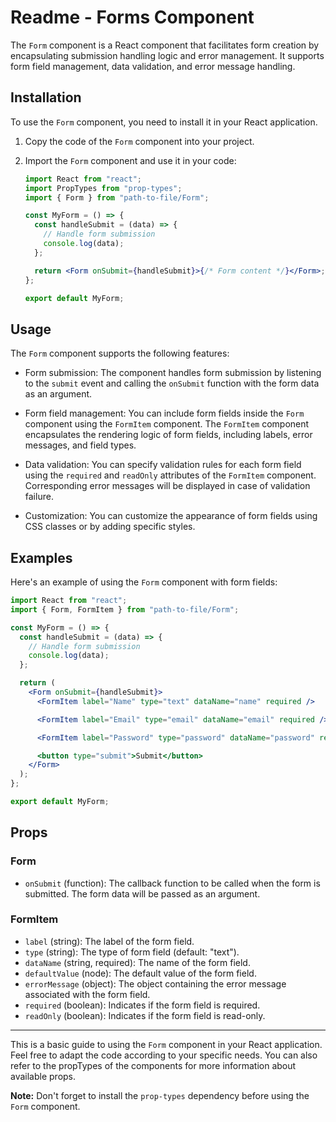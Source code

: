 # Readme - Forms Component

The `Form` component is a React component that facilitates form creation by encapsulating submission handling logic and error management. It supports form field management, data validation, and error message handling.

## Installation

To use the `Form` component, you need to install it in your React application.

1. Copy the code of the `Form` component into your project.

2. Import the `Form` component and use it in your code:

   ```jsx
   import React from "react";
   import PropTypes from "prop-types";
   import { Form } from "path-to-file/Form";

   const MyForm = () => {
     const handleSubmit = (data) => {
       // Handle form submission
       console.log(data);
     };

     return <Form onSubmit={handleSubmit}>{/* Form content */}</Form>;
   };

   export default MyForm;
   ```

## Usage

The `Form` component supports the following features:

- Form submission: The component handles form submission by listening to the `submit` event and calling the `onSubmit` function with the form data as an argument.

- Form field management: You can include form fields inside the `Form` component using the `FormItem` component. The `FormItem` component encapsulates the rendering logic of form fields, including labels, error messages, and field types.

- Data validation: You can specify validation rules for each form field using the `required` and `readOnly` attributes of the `FormItem` component. Corresponding error messages will be displayed in case of validation failure.

- Customization: You can customize the appearance of form fields using CSS classes or by adding specific styles.

## Examples

Here's an example of using the `Form` component with form fields:

```jsx
import React from "react";
import { Form, FormItem } from "path-to-file/Form";

const MyForm = () => {
  const handleSubmit = (data) => {
    // Handle form submission
    console.log(data);
  };

  return (
    <Form onSubmit={handleSubmit}>
      <FormItem label="Name" type="text" dataName="name" required />

      <FormItem label="Email" type="email" dataName="email" required />

      <FormItem label="Password" type="password" dataName="password" required />

      <button type="submit">Submit</button>
    </Form>
  );
};

export default MyForm;
```

## Props

### Form

- `onSubmit` (function): The callback function to be called when the form is submitted. The form data will be passed as an argument.

### FormItem

- `label` (string): The label of the form field.
- `type` (string): The type of form field (default: "text").
- `dataName` (string, required): The name of the form field.
- `defaultValue` (node): The default value of the form field.
- `errorMessage` (object): The object containing the error message associated with the form field.
- `required` (boolean): Indicates if the form field is required.
- `readOnly` (boolean): Indicates if the form field is read-only.

---

This is a basic guide to using the `Form` component in your React application. Feel free to adapt the code according to your specific needs. You can also refer to the propTypes of the components for more information about available props.

**Note:** Don't forget to install the `prop-types` dependency before using the `Form` component.

